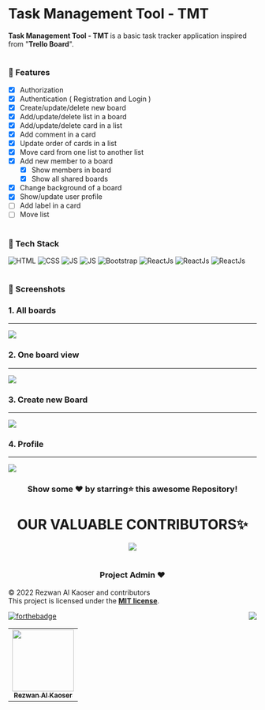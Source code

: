 # Task Management Tool - TMT
<b>Task Management Tool - TMT </b> is a basic task tracker application inspired from "<b>Trello Board</b>".

# <h3> 📌 Features</h3>
 - [x] Authorization
 - [x] Authentication ( Registration and Login )
 - [x] Create/update/delete new board
 - [x] Add/update/delete list in a board
 - [x] Add/update/delete card in a list
 - [x] Add comment in a card
 - [x] Update order of cards in a list
 - [x] Move card from one list to another list
 - [x] Add new member to a board
     - [x] Show members in board
     - [x] Show all shared boards
 - [x] Change background of a board
 - [x] Show/update user profile
 - [ ] Add label in a card
 - [ ] Move list
 
# <h3> 📌 Tech Stack</h3>

![HTML](https://img.shields.io/badge/html5%20-%23E34F26.svg?&style=for-the-badge&logo=html5&logoColor=white)
![CSS](https://img.shields.io/badge/css3%20-%231572B6.svg?&style=for-the-badge&logo=css3&logoColor=white)
![JS](https://img.shields.io/badge/javascript%20-%23323330.svg?&style=for-the-badge&logo=javascript&logoColor=%23F7DF1E)
![JS](https://img.shields.io/badge/typescript%20-%23323330.svg?&style=for-the-badge&logo=typescript&logoColor=%23F7DF1E)
<img alt="Bootstrap" src="https://img.shields.io/badge/bootstrap-%23563D7C.svg?style=for-the-badge&logo=bootstrap&logoColor=white"/>
<img alt="ReactJs" src="https://img.shields.io/badge/angular-A8A8A8.svg?style=for-the-badge&logo=angular&logoColor=61DBFB"/>
<img alt="ReactJs" src="https://img.shields.io/badge/python-AA2A2C.svg?style=for-the-badge&logo=python&logoColor=F7CB3F"/>
<img alt="ReactJs" src="https://img.shields.io/badge/django-green.svg?style=for-the-badge&logo=django&logoColor=61DBFB"/>

# <h3> 📌 Screenshots</h3>
### **1. All boards**
----------------------
<img src="https://github.com/rezwan2525/task-management-tool/blob/main/screenshots/all_boards_page.jpg">

### **2. One board view**
----------------------
<img src="https://github.com/rezwan2525/task-management-tool/blob/main/screenshots/one_board_page.jpg">

### **3. Create new Board**
----------------------
<img src="https://github.com/rezwan2525/task-management-tool/blob/main/screenshots/create_new_board_dialog.jpg">

### **4. Profile**
----------------------
<img src="https://github.com/rezwan2525/task-management-tool/blob/main/screenshots/profile_dialog.jpg">


<div align="center">

### Show some ❤️ by starring⭐ this awesome Repository!

</div>
  

#

<h1 align=center> OUR VALUABLE CONTRIBUTORS✨ </h1>
<p align="center">
  
	
<a href="https://github.com/rezwan2525/task-management-tool/graphs/contributors"> 
  <img src="https://contrib.rocks/image?repo=rezwan2525/task-management-tool" />
</a>
</p>

#
	

<h3 align=center> Project Admin ❤️ </h3>

© 2022 Rezwan Al Kaoser and contributors\
This project is licensed under the [**MIT license**](https://github.com/rezwan2525/task-management-tool/blob/main/LICENSE).

[![forthebadge](https://forthebadge.com/images/badges/built-with-love.svg)](https://forthebadge.com)
<a href="#top"><img src="https://img.shields.io/badge/-Back%20to%20Top-red?style=for-the-badge" align="right"/></a>

<p align="center">
<table align="center">
  <tbody><tr>
     <td align="center"><a href="https://github.com/rezwan2525"><img alt="" src="https://user-images.githubusercontent.com/30120066/208153739-d5ae9f75-c705-4b51-a56d-fc98df673453.jpg" width="125px;"><br><sub><b> Rezwan Al Kaoser </b></sub></a><br></td> </a></td>
</tbody></table>
 
